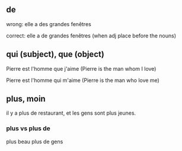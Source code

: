 ## de

wrong: elle a des grandes fenêtres

correct: elle a de grandes fenêtres (when adj place before the nouns)

## qui (subject), que (object)

Pierre est l'homme que j'aime (Pierre is the man whom I love)

Pierre est l'homme qui m'aime (Pierre is the man who love me)

## plus, moin
il y a plus de restaurant, et les gens sont plus jeunes.

### plus vs plus de
plus beau
plus de gens


